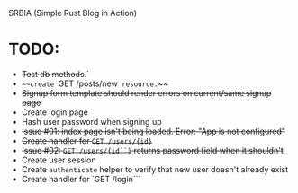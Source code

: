 SRBIA (Simple Rust Blog in Action)


TODO:
===============================================================================
- ~~Test db methods~~.`
- `~~create `GET /posts/new` resource.`~~
- ~~Signup form template should render errors on current/same signup page~~
- Create login page
- Hash user password when signing up
- ~~Issue #01: index page isn't being loaded. Error: "App is not configured"~~
- ~~Create handler for `GET /users/{id}`~~
- ~~Issue #02: `GET /users/{id``}` returns password field when it shouldn't~~
- Create user session
- Create `authenticate` helper to verify that new user doesn't already exist
- Create handler for `GET /login``` 
